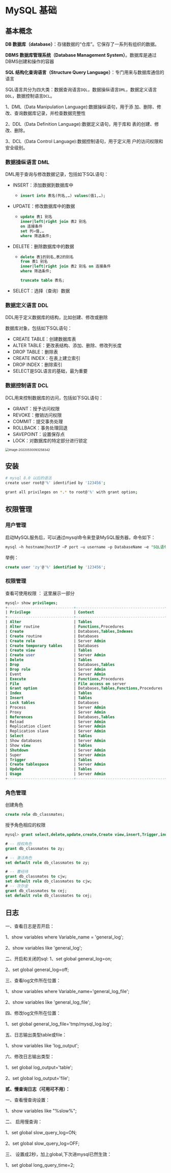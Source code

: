 # MySQL 基础



## 基本概念

**DB 数据库（database）**：存储数据的“仓库”。它保存了一系列有组织的数据。

**DBMS 数据库管理系统（Database Management System）**。数据库是通过DBMS创建和操作的容器

**SQL 结构化查询语言（Structure Query Language）**：专门用来与数据库通信的语言



SQL语言共分为四大类：数据查询语言`DQL`，数据操纵语言`DML`，数据定义语言`DDL`，数据控制语言`DCL`。

1、DML（Data Manipulation Language):数据操纵语句，用于添 加、删除、修改、查询数据库记录，并检查数据完整性

2、DDL（Data Definition Language):数据定义语句，用于库和 表的创建、修改、删除。

3、DCL（Data Control Language):数据控制语句，用于定义用 户的访问权限和安全级别。



### 数据操纵语言 DML

DML用于查询与修改数据记录，包括如下SQL语句：

- INSERT：添加数据到数据库中

  - ```sql
    insert into 表名(列名,…) values(值1,…);
    ```

- UPDATE：修改数据库中的数据

  - ```sql
    update 表1 别名
    inner|left|right join 表2 别名
    on 连接条件
    set 列=值,…
    where 筛选条件;
    ```

- DELETE：删除数据库中的数据

  - ```sql
    delete 表1的别名,表2的别名
    from 表1 别名
    inner|left|right join 表2 别名 on 连接条件
    where 筛选条件;
    
    truncate table 表名;
    ```

- SELECT：选择（查询）数据

### 数据定义语言 DDL

DDL用于定义数据库的结构，比如创建、修改或删除

数据库对象，包括如下SQL语句：

- CREATE TABLE：创建数据库表
- ALTER TABLE：更改表结构、添加、删除、修改列长度
- DROP TABLE：删除表
- CREATE INDEX：在表上建立索引
- DROP INDEX：删除索引
- SELECT是SQL语言的基础，最为重要

### 数据控制语言 DCL

DCL用来控制数据库的访问，包括如下SQL语句：

- GRANT：授予访问权限
- REVOKE：撤销访问权限
- COMMIT：提交事务处理
- ROLLBACK：事务处理回退
- SAVEPOINT：设置保存点
- LOCK：对数据库的特定部分进行锁定

<img src="../images/image-20220530093258342.png" alt="image-20220530093258342" style="zoom:67%;" />





## 安装



```bash
# mysql 8.0 以后的语法
create user root@'%' identified by '123456';

grant all privileges on *.* to root@'%' with grant option;
```







## 权限管理

### 用户管理

启动MySQL服务后，可以通过mysql命令来登录MySQL服务器，命令如下：

```sql
mysql –h hostname|hostIP –P port –u username –p DatabaseName –e "SQL语句"
```

举例：

```sql
create user 'zy'@'%' identified by '123456';
```



### 权限管理

查看可使用权限 ： 这里展示一部分

```sql
mysql> show privileges;
+-----------------------------+---------------------------------------+
| Privilege                   | Context                               |
+-----------------------------+---------------------------------------+
| Alter                       | Tables                                |
| Alter routine               | Functions,Procedures                  |
| Create                      | Databases,Tables,Indexes              |
| Create routine              | Databases                             |
| Create role                 | Server Admin                          |
| Create temporary tables     | Databases                             |
| Create view                 | Tables                                |
| Create user                 | Server Admin                          |
| Delete                      | Tables                                |
| Drop                        | Databases,Tables                      |
| Drop role                   | Server Admin                          |
| Event                       | Server Admin                          |
| Execute                     | Functions,Procedures                  |
| File                        | File access on server                 |
| Grant option                | Databases,Tables,Functions,Procedures |
| Index                       | Tables                                |
| Insert                      | Tables                                |
| Lock tables                 | Databases                             |
| Process                     | Server Admin                          |
| Proxy                       | Server Admin                          |
| References                  | Databases,Tables                      |
| Reload                      | Server Admin                          |
| Replication client          | Server Admin                          |
| Replication slave           | Server Admin                          |
| Select                      | Tables                                |
| Show databases              | Server Admin                          |
| Show view                   | Tables                                |
| Shutdown                    | Server Admin                          |
| Super                       | Server Admin                          |
| Trigger                     | Tables                                |
| Create tablespace           | Server Admin                          |
| Update                      | Tables                                |
| Usage                       | Server Admin                          |
+-----------------------------+---------------------------------------+
```

### 角色管理

创建角色

```sql
create role db_classmates;
```

授予角色相应的权限

```sql
mysql> grant select,delete,update,create,Create view,insert,Trigger,index,alter on *.* to db_classmates;
```



```sql
# -- 授权角色
grant db_classmates to zy;

# -- 激活角色
set default role db_classmates to zy;

# -- 曹经纬
grant db_classmates to cjw;
set default role db_classmates to cjw;
# -- 次尔金
grant db_classmates to cej;
set default role db_classmates to cej;
```





## 日志



一、查看日志是否开启：

1、show variables where Variable_name = 'general_log';

2、show variables like 'general_log';

二、开启和关闭的sql:
1、set global general_log=on;

2、set global general_log=off;

三、查看log文件所在位置：

1、show variables where Variable_name='general_log_file';

2、show variables like 'general_log_file';

四、修改log文件所在位置：

1、set global general_log_file='tmp/mysql_log.log';

五、日志输出类型table或file：

1、show variables like 'log_output';

六、修改日志输出类型：

1、set global log_output='table';

2、set global log_output='file';



**贰、慢查询日志（可用可不用）：**

一、查看慢查询设置：

1、show variables like "%slow%";

二、 启用慢查询：

1、set global slow_query_log=ON;

2、set global slow_query_log=OFF;

三、 设置成2秒，加上global,下次进mysql已然生效：

1、set global long_query_time=2;
